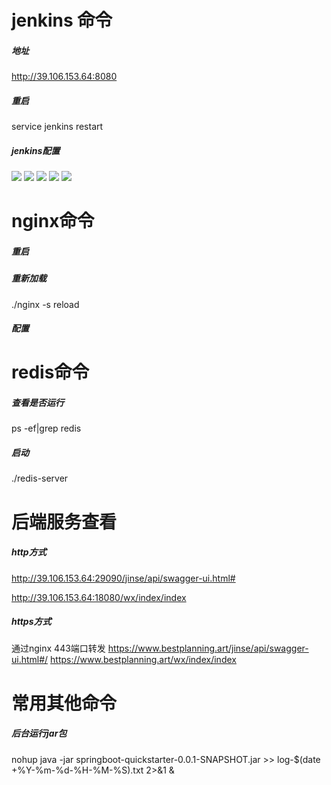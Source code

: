 # jenkins 命令

##### 地址
http://39.106.153.64:8080

##### 重启
service jenkins restart

##### jenkins配置

![](https://imgkr2.cn-bj.ufileos.com/cf5c3b40-da20-49bd-a943-056bd544999f.png?UCloudPublicKey=TOKEN_8d8b72be-579a-4e83-bfd0-5f6ce1546f13&Signature=Vh%252BflMlnvKFYmcadPmhEqWF5v%252Bg%253D&Expires=1606274196)
![](https://imgkr2.cn-bj.ufileos.com/6444ef79-7517-4932-abfe-f7d86af06642.png?UCloudPublicKey=TOKEN_8d8b72be-579a-4e83-bfd0-5f6ce1546f13&Signature=SohHyic5vM4pSw8oV%252FZ5cbEELlM%253D&Expires=1606274196)
![](https://imgkr2.cn-bj.ufileos.com/88630160-0bce-4bd5-9a20-e780d1ab4e91.png?UCloudPublicKey=TOKEN_8d8b72be-579a-4e83-bfd0-5f6ce1546f13&Signature=pGNDzO%252F%252FRMDv3ELEvMiG67IX%252Fd4%253D&Expires=1606274196)
![](https://imgkr2.cn-bj.ufileos.com/4b5784e6-b2b4-42c1-9d8c-6ec7274ea75b.png?UCloudPublicKey=TOKEN_8d8b72be-579a-4e83-bfd0-5f6ce1546f13&Signature=9%252Foiztw8MGA9v7dwhBiHjx1wW6w%253D&Expires=1606274196)
![](https://imgkr2.cn-bj.ufileos.com/83f0947a-d8f3-4e7e-8225-b3945d70330e.png?UCloudPublicKey=TOKEN_8d8b72be-579a-4e83-bfd0-5f6ce1546f13&Signature=G%252BspJGqXo%252Bz4qLPEnhuHWtygSmE%253D&Expires=1606274196)


# nginx命令

##### 重启

##### 重新加载
./nginx -s reload

##### 配置


# redis命令

##### 查看是否运行
 ps -ef|grep redis
 
##### 启动

./redis-server

# 后端服务查看

##### http方式
http://39.106.153.64:29090/jinse/api/swagger-ui.html#

http://39.106.153.64:18080/wx/index/index

##### https方式  

通过nginx 443端口转发
https://www.bestplanning.art/jinse/api/swagger-ui.html#/
https://www.bestplanning.art/wx/index/index

# 常用其他命令

##### 后台运行jar包
nohup java -jar springboot-quickstarter-0.0.1-SNAPSHOT.jar >> log-$(date +%Y-%m-%d-%H-%M-%S).txt 2>&1 &


